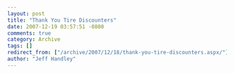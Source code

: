 ```yaml
---
layout: post
title: "Thank You Tire Discounters"
date: 2007-12-19 03:57:51 -0800
comments: true
category: Archive
tags: []
redirect_from: ["/archive/2007/12/18/thank-you-tire-discounters.aspx/"]
author: "Jeff Handley"
---
```


